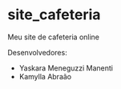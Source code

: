 # site_cafeteria
Meu site de cafeteria online

Desenvolvedores: 
- Yaskara Meneguzzi Manenti
- Kamylla Abraão

